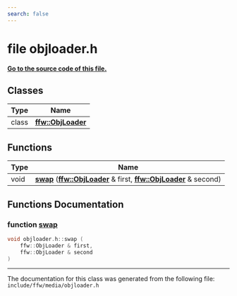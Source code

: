 ```yaml
---
search: false
---
```


# file objloader.h

**[Go to the source code of this file.](objloader_8h_source.md)**
## Classes

|Type|Name|
|-----|-----|
|class|[**ffw::ObjLoader**](classffw_1_1_obj_loader.md)|


## Functions

|Type|Name|
|-----|-----|
|void|[**swap**](objloader_8h.md#1a45931dbb9fe7d96bf5cfe56ea104596c) (**[ffw::ObjLoader](classffw_1_1_obj_loader.md)** & first, **[ffw::ObjLoader](classffw_1_1_obj_loader.md)** & second) |


## Functions Documentation

### function <a id="1a45931dbb9fe7d96bf5cfe56ea104596c" href="#1a45931dbb9fe7d96bf5cfe56ea104596c">swap</a>

```cpp
void objloader.h::swap (
    ffw::ObjLoader & first,
    ffw::ObjLoader & second
)
```





----------------------------------------
The documentation for this class was generated from the following file: `include/ffw/media/objloader.h`
